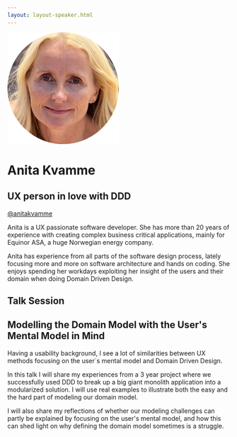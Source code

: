```yaml
---
layout: layout-speaker.html
---
```

<div class="container section featured-speaker">
  <div class="row">
    <div class="col-xs-12 col-sm-2 img-container">
      <img class="speaker-page-img" src="../img/speakers/Anita-Kvamme-ON.png">
    </div>
    <div class="col-xs-12 col-sm-10 copy-container">
        <h1 class="speaker-header">Anita Kvamme</h1>
        <h2 class="speaker-subtitle">UX person in love with DDD</h2>
        <p class="copy"><a class="speaker-handle" href="https://twitter.com/anitakvamme" target="_blank">@anitakvamme</a></p>
        <p class="copy">Anita is a UX passionate software developer. She has more than 20 years of experience with creating complex business critical applications, mainly for Equinor ASA, a huge Norwegian energy company.</p> 
        <p class="copy">Anita has experience from all parts of the software design process, lately focusing more and more on software architecture and hands on coding. She enjoys spending her workdays exploiting her insight of the users and their domain when doing Domain Driven Design.</p>
        <h2 class="speaker-subheader">Talk Session</h2>
        <h2 class="speaker-subheader gold">Modelling the Domain Model with the User's Mental Model in Mind</h2>
        <p class="copy">Having a usability background, I see a lot of similarities between UX methods focusing on the user´s mental model and Domain Driven Design.</p> 
        <p class="copy">In this talk I will share my experiences from a 3 year project where we successfully used DDD to break up a big giant monolith application into a modularized solution. I will use real examples to illustrate both the easy and the hard part of modeling our domain model.</p>
        <p class="copy">I will also share my reflections of whether our modeling challenges can partly be explained by focusing on the user's mental model, and how this can shed light on why defining the domain model sometimes is a struggle.</p>
    </div>
  </div>
</div>